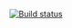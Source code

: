 [![Build status](https://ci.appveyor.com/api/projects/status/fokcv2inkj5xopcj?svg=true)](https://ci.appveyor.com/project/AndreyTu/patterns1)
